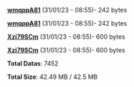 [**wmqppA81**](/data/wmqppA81.txt) (31/01/23 - 08:55)- 242 bytes

[**wmqppA81**](/data/wmqppA81.txt) (31/01/23 - 08:55)- 242 bytes

[**Xzi79SCm**](/data/Xzi79SCm.txt) (31/01/23 - 08:55)- 600 bytes

[**Xzi79SCm**](/data/Xzi79SCm.txt) (31/01/23 - 08:55)- 600 bytes

**Total Datas**: 7452

**Total Size**: 42.49 MB / 42.5 MB